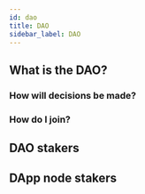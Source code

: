 ```yaml
---
id: dao
title: DAO
sidebar_label: DAO
---
```



## What is the DAO?

### How will decisions be made?

### How do I join?



## DAO stakers


## DApp node stakers
<!-- - Incentivised to act honestly and retain their stake
- Responsible for -->